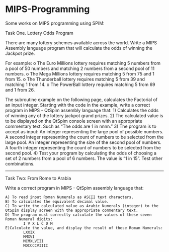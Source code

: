 # MIPS-Programming
Some works on MIPS programming using SPIM:

Task One. Lottery Odds Program

There are many lottery schemes available across the world. Write a MIPS Assembly language program that will calculate the odds of winning the Jackpot prize.

For example:
	o The Euro Millions lottery requires matching 5 numbers from a pool of 50 numbers and matching 2 numbers from a second pool of 11 numbers.
	o The Mega Millions lottery requires matching 5 from 75 and 1 from 15.
	o The Thunderball lottery requires matching 5 from 39 and matching 1 from 14.
	o The PowerBall lottery requires matching 5 from 69 and 1 from 26.

The subroutine example on the following page, calculates the Factorial of an input integer. Starting with the code in the example, write a correct program in MIPS - QtSpim assembly language that:
	1) Calculates the odds of winning any of the lottery jackpot grand prizes.
	2) The calculated value is to be displayed on the QtSpim console screen with an appropriate commentary text. Such as “The odds are 1 in nnnn.”
	3) The program is to accept as input:
		An integer representing the large pool of possible numbers.
		A second integer representing the count of numbers to be selected from the large pool.
		An integer representing the size of the second pool of numbers.
		A fourth integer representing the count of numbers to be selected from the second pool.
	4) Test your program by calculating the odds of choosing a set of 2 numbers from a pool of 6 numbers. The value is “1 in 15”. Test other combinations.
	
------------------------------------------------------------------------------------

Task Two: From Rome to Arabia

Write a correct program in MIPS - QtSpim assembly language that:

	A) To read input Roman Numerals as ASCII text characters.
	B) To calculates the equivalent decimal value.
	C) To write the calculated value as Arabic Numerals (integer) to the QtSpim display screen with the appropriate commentary text.
	D) The program must correctly calculate the values of these seven Roman Numeral digits:
			I V X L C D M 
	E)Calculate the value, and display the result of these Roman Numerals:
			LXXIX
			MMXVI
			MCMXLVIII
			MDCCCCVIIII
